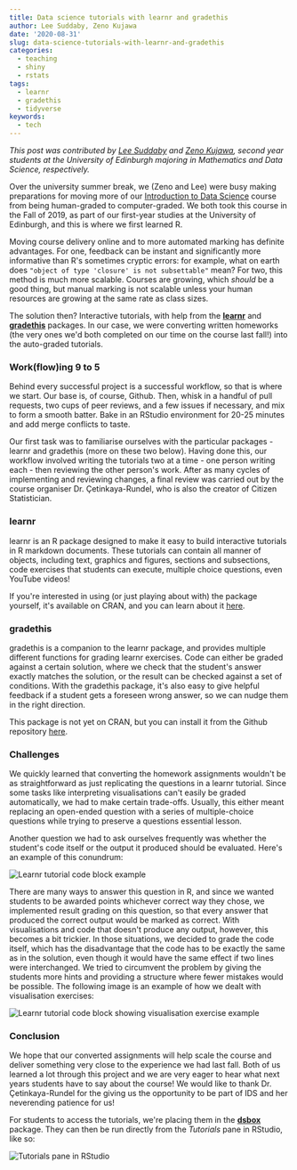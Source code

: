 ```yaml
---
title: Data science tutorials with learnr and gradethis
author: Lee Suddaby, Zeno Kujawa
date: '2020-08-31'
slug: data-science-tutorials-with-learnr-and-gradethis
categories: 
  - teaching
  - shiny
  - rstats
tags: 
  - learnr
  - gradethis
  - tidyverse
keywords:
  - tech
---
```


*This post was contributed by [Lee Suddaby](https://github.com/lee-suddaby) and [Zeno Kujawa](https://github.com/ZenoMK), second year students at the University of Edinburgh majoring in Mathematics and Data Science, respectively.*

Over the university summer break, we (Zeno and Lee) were busy making preparations for moving more of our [Introduction to Data Science](https://introds.org/) course from being human-graded to computer-graded. We both took this course in the Fall of 2019, as part of our first-year studies at the University of Edinburgh, and this is where we first learned R.

<!--more-->

Moving course delivery online and to more automated marking has definite advantages. For one, feedback can be instant and significantly more informative than R's sometimes cryptic errors: for example, what on earth does `"object of type 'closure' is not subsettable"` mean? For two, this method is much more scalable. Courses are growing, which *should* be a good thing, but manual marking is not scalable unless your human resources are growing at the same rate as class sizes.

The solution then? Interactive tutorials, with help from the [**learnr**](https://rstudio.github.io/learnr/) and [**gradethis**](https://github.com/rstudio-education/gradethis) packages. In our case, we were converting written homeworks (the very ones we'd both completed on our time on the course last fall!) into the auto-graded tutorials.


### Work(flow)ing 9 to 5

Behind every successful project is a successful workflow, so that is where we start. Our base is, of course, Github. Then, whisk in a handful of pull requests, two cups of peer reviews, and a few issues if necessary, and mix to form a smooth batter. Bake in an RStudio environment for 20-25 minutes and add merge conflicts to taste.

Our first task was to familiarise ourselves with the particular packages - learnr and gradethis (more on these two below). Having done this, our workflow involved writing the tutorials two at a time - one person writing each - then reviewing the other person's work. After as many cycles of implementing and reviewing changes, a final review was carried out by the course organiser Dr. Çetinkaya-Rundel, who is also the creator of Citizen Statistician.


### learnr

learnr is an R package designed to make it easy to build interactive tutorials in R markdown documents. These tutorials can contain all manner of objects, including text, graphics and figures, sections and subsections, code exercises that students can execute, multiple choice questions, even YouTube videos!

If you're interested in using (or just playing about with) the package yourself, it's available on CRAN, and you can learn about it [here](https://rstudio.github.io/learnr/).


### gradethis

gradethis is a companion to the learnr package, and provides multiple different functions for grading learnr exercises. Code can either be graded against a certain solution, where we check that the student's answer exactly matches the solution, or the result can be checked against a set of conditions.
With the gradethis package, it's also easy to give helpful feedback if a student gets a foreseen wrong answer, so we can nudge them in the right direction.

This package is not yet on CRAN, but you can install it from the Github repository [here](https://github.com/rstudio-education/gradethis).


### Challenges

We quickly learned that converting the homework assignments wouldn't be as straightforward as just replicating the questions in a learnr tutorial. Since some tasks like interpreting visualisations can't easily be graded automatically, we had to make certain trade-offs. Usually, this either meant replacing an open-ended question with a series of multiple-choice questions while trying to preserve a questions essential lesson. 

Another question we had to ask ourselves frequently was whether the student's code itself or the output it produced should be evaluated. Here's an example of this conundrum: 

![Learnr tutorial code block example](/post/2020-07-24-data-science-tutorials-with-learnr-and-gradethis_files/sVa8ehy.png)

There are many ways to answer this question in R, and since we wanted students to be awarded points whichever correct way they chose, we implemented result grading on this question, so that every answer that produced the correct output would be marked as correct. 
With visualisations and code that doesn't produce any output, however, this becomes a bit trickier. 
In those situations, we decided to grade the code itself, which has the disadvantage that the code has to be exactly the same as in the solution, even though it would have the same effect if two lines were interchanged. We tried to circumvent the problem by giving the students more hints and providing a structure where fewer mistakes would be possible. The following image is an example of how we dealt with visualisation exercises:

![Learnr tutorial code block showing visualisation exercise example](/post/2020-07-24-data-science-tutorials-with-learnr-and-gradethis_files/qYIvTx1.png)


### Conclusion

We hope that our converted assignments will help scale the course and deliver something very close to the experience we had last fall. 
Both of us learned a lot through this project and we are very eager to hear what next years students have to say about the course! We would like to thank Dr. Çetinkaya-Rundel for the giving us the opportunity to be part of IDS and her neverending patience for us! 

For students to access the tutorials, we're placing them in the [**dsbox**](https://rstudio-education.github.io/dsbox) package. They can then be run directly from the *Tutorials* pane in RStudio, like so:

![Tutorials pane in RStudio](/post/2020-07-24-data-science-tutorials-with-learnr-and-gradethis_files/tutorials-pane.PNG)
